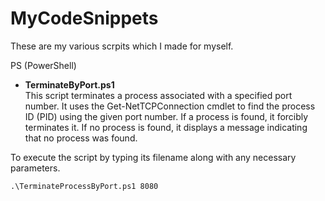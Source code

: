 # MyCodeSnippets
These are my various scrpits which I made for myself.

PS (PowerShell)
- **TerminateByPort.ps1** <br>
This script terminates a process associated with a specified port number. It uses the Get-NetTCPConnection cmdlet to find the process ID (PID) using the given port number. If a process is found, it forcibly terminates it. If no process is found, it displays a message indicating that no process was found.

To execute the script by typing its filename along with any necessary parameters.
```cmdline
.\TerminateProcessByPort.ps1 8080
```
